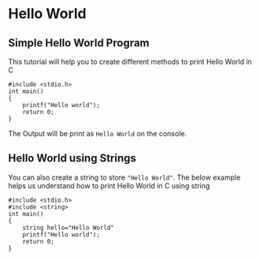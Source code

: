 # Hello World
## Simple Hello World Program
This tutorial will help you to create different methods to print Hello World in C
```
#include <stdio.h>
int main()
{
    printf("Hello world");
    return 0;
}
```
The Output will be print as `Hello World` on the console.
## Hello World using Strings
You can also create a string to store `"Hello World"`.
The below example helps us understand how to print Hello World in C using string
```
#include <stdio.h>
#include <string>
int main()
{
    string hello="Hello World"
    printf("Hello world");
    return 0;
}
```